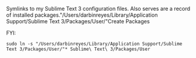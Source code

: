 Symlinks to my Sublime Text 3 configuration files. Also serves are a record of installed packages."/Users/darbinreyes/Library/Application Support/Sublime Text 3/Packages/User/"Create Packages

FYI:

`sudo ln -s "/Users/darbinreyes/Library/Application Support/Sublime Text 3/Packages/User/"* Sublime\ Text\ 3/Packages/User`